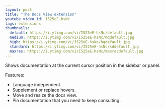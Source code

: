 ```yaml
---
layout: post
title: "The Docs View extension"
youtube_video_id: I525eE-hsNc
tags: extensions
thumbnails:
  default: https://i.ytimg.com/vi/I525eE-hsNc/default.jpg
  medium: https://i.ytimg.com/vi/I525eE-hsNc/mqdefault.jpg
  high: https://i.ytimg.com/vi/I525eE-hsNc/hqdefault.jpg
  standard: https://i.ytimg.com/vi/I525eE-hsNc/sddefault.jpg
  maxres: https://i.ytimg.com/vi/I525eE-hsNc/maxresdefault.jpg
---
```


Shows documentation at the current cursor position in the sidebar or panel. 

Features:

- Language independent.
- Supplement or replace hovers.
- Move and resize the docs view.
- Pin documentation that you need to keep consulting.
